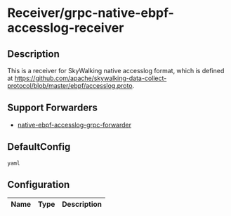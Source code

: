 # Receiver/grpc-native-ebpf-accesslog-receiver
## Description
This is a receiver for SkyWalking native accesslog format, which is defined at https://github.com/apache/skywalking-data-collect-protocol/blob/master/ebpf/accesslog.proto.
## Support Forwarders
 - [native-ebpf-accesslog-grpc-forwarder](forwarder_native-ebpf-accesslog-grpc-forwarder.md)
## DefaultConfig
```yaml```
## Configuration
|Name|Type|Description|
|----|----|-----------|

